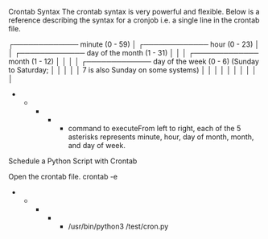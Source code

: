 Crontab Syntax
The crontab syntax is very powerful and flexible.  Below is a reference describing the syntax for a cronjob i.e. a single line in the crontab file.

┌───────────── minute (0 - 59)
│ ┌───────────── hour (0 - 23)
│ │ ┌───────────── day of the month (1 - 31)
│ │ │ ┌───────────── month (1 - 12)
│ │ │ │ ┌───────────── day of the week (0 - 6) (Sunday to Saturday;
│ │ │ │ │                                   7 is also Sunday on some systems)
│ │ │ │ │
│ │ │ │ │
* * * * * command to executeFrom left to right, each of the 5 asterisks represents minute, hour, day of month, month, and  day of week.


Schedule a Python Script with Crontab

Open the crontab file.
  crontab -e

* * * * * /usr/bin/python3 /test/cron.py
